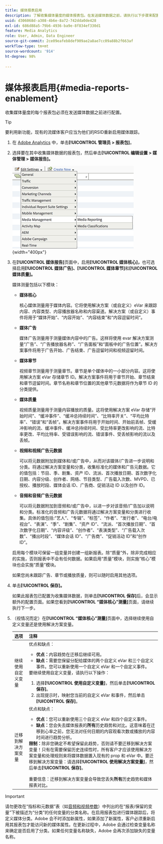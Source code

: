 ```yaml
---
title: 媒体报表启用
description: 了解收集媒体量度的媒体报表包。在发送媒体数据之前，请执行以下步骤来配置媒体报表。
uuid: d306068d-a308-4b6e-8a72-742dda0de428
exl-id: 686d88a5-79b6-4936-ba9e-8f834ef330d1
feature: Media Analytics
role: User, Admin, Data Engineer
source-git-commit: 2ce09eafeb8def909ae2a8ae7cc09a88b2f663af
workflow-type: tm+mt
source-wordcount: '914'
ht-degree: 98%

---
```


# 媒体报表启用{#media-reports-enablement}

收集媒体量度的每个报表包必须在发送媒体数据之前进行配置。

>[!TIP]
>
>要利用新功能，现有的流媒体客户应当为他们的RSID重新启用媒体跟踪。

1. 在 [Adobe Analytics](https://experience.adobe.com) 中，单击&#x200B;**[!UICONTROL 管理员 > 报表包]**。
1. 选择要在其中收集媒体数据的报表包，然后单击&#x200B;**[!UICONTROL 编辑设置 > 媒体管理 > 媒体报告]。**

   ![](assets/media-reporting.png){width="400px"}

1. 在&#x200B;**[!UICONTROL 媒体报告]**&#x200B;页面中，启用&#x200B;**[!UICONTROL 媒体核心]，**&#x200B;也可选择启用&#x200B;**[!UICONTROL 媒体广告]、**&#x200B;**[!UICONTROL 媒体章节]**&#x200B;和&#x200B;**[!UICONTROL 媒体质量]。**

   媒体测量包括以下模块：

   * **媒体核心**

     核心媒体测量用于媒体内容。它将使用解决方案（或自定义）eVar 来跟踪内容、内容类型、内容播放器名称和内容渠道。解决方案（或自定义）事件将用于“媒体开始”、“内容开始”、“内容结束”和“内容逗留时间”。

   * **媒体广告**

     媒体广告测量用于测量媒体内容中的广告。这样将使用 evar 解决方案测量“广告”、“广告播放器名称”、“广告面板”和“面板中的广告位置”。解决方案事件将用于广告开始、广告结束、广告逗留时间和视频逗留时间。

   * **媒体章节**

     视频章节测量用于测量章节。章节是单个媒体中的一小部分内容。这将使用解决方案 eVar 存储章节 ID。解决方案事件将用于章节开始、章节结束和章节逗留时间。章节名称和章节位置的其他章节元数据将作为章节 ID 的分类提供。

   * **媒体质量**

     视频质量测量用于测量内容播放的质量。这将使用解决方案 eVar 存储“开始时间”、“缓冲事件”、“缓冲总持续时间”、“比特率开关”、“平均比特率”、“错误”和“丢帧”。解决方案事件将用于开始时间、开始前丢帧、受缓冲影响的流、缓冲事件、缓冲总持续时间、受比特率更改影响的流、比特率更改、平均比特率、受错误影响的流、错误事件、受丢帧影响的流以及丢帧。

   * **视频和视频广告元数据**

     可以将元数据附加到媒体和/或广告中，从而对该媒体/广告进一步说明和分类。将通过解决方案变量和分类，收集标准化的媒体和广告元数据。它的值包括：节目、季、剧集、资产 ID、流派、首次播放日期、首次数字化日期、内容分级、创作者、网络、节目类型、广告载入次数、MVPD、已授权、播放时段、媒体会话 ID、广告商、促销活动 ID 以及创作 ID。

   * **音频和音频广告元数据**

     可以将元数据附加到音频和/或广告中，以进一步对该音频/广告加以说明和分类。标准化的音频和广告元数据将通过解决方案变量和分类进行收集。具体的值包括:“艺人”、“专辑”、“标签”、“作者”、“发行者”、“电台/电视台”、“表演”、“季”、“剧集”、“资产 ID”、“流派、“首次播放日期”、“首次数字化日期”、“内容评级”、“创作者”、“表演类型”、“广告载入次数”、“播出时段”、“媒体会话 ID”、“广告商”、“促销活动 ID”和“创作 ID”。

   启用每个模块可保留一组变量并创建一组新报表。除“质量”外，除非完成相应的实施，否则报表中不会有任何数据。如果启用“质量”模块，则实施“核心”模块也会实施“质量”模块。

   如果您尚未跟踪广告、章节或播放质量，则可以随时启用其他选项。

1. 单击&#x200B;**[!UICONTROL 保存]。**

   如果此报表包已配置为收集媒体数据，则单击&#x200B;**[!UICONTROL 保存]**&#x200B;后，会显示额外的配置页面。如果您看到&#x200B;**[!UICONTROL “媒体核心”测量]**&#x200B;页面，请继续执行下一步。

1. （视情况而定）在&#x200B;**[!UICONTROL “媒体核心”测量]**&#x200B;页面中，选择继续使用自定义变量还是使用解决方案变量。

   | 选项 | 注释 |
   | --- | --- |
   | 继续使用自定义变量 | 优点和缺点：<ul> <li> **优点：**&#x200B;内容趋势在迁移后继续可用。 </li> <li> **缺点：**&#x200B;需要您保留分配给媒体的两个自定义 eVar 和三个自定义事件。您可以重新使用一个自定义 eVar 和一个自定义事件。 </li> </ul> 要继续使用自定义变量，请执行以下操作： <ol> <li>选择&#x200B;**[!UICONTROL 使用自定义变量]**，然后单击&#x200B;**[!UICONTROL 保存]**。 </li> <li>出现提示时，映射您当前的自定义 eVar 和事件，然后单击&#x200B;**[!UICONTROL 保存]**。 </li> </ol> |
   | 迁移到解决方案变量 | 优点和缺点：<ul> <li> **优点：**&#x200B;您可以重新使用三个自定义 eVar 和四个自定义事件。 </li> <li> **缺点：**&#x200B;您会失去媒体报表的&#x200B;**所有**&#x200B;历史趋势和对比。这意味着在迁移到心率之前，您无法对任何日期的内容观看次数或播放的内容时间进行趋势分析。 </li> </ul> **限制：**&#x200B;除非您确定不希望保留此趋势，否则请不要迁移到解决方案变量！只有在需要保留历史连续性时，所有客户才应该使用解决方案变量和处理规则来将媒体数据置入现有的 prop 和 eVar 中。要迁移到解决方案变量：请选择&#x200B;**[!UICONTROL 使用解决方案变量]**，然后单击&#x200B;**[!UICONTROL 保存]**。<br><br>重要信息：迁移到解决方案变量会导致您丢失&#x200B;**所有**&#x200B;历史趋势和媒体报表对比。 |

>[!IMPORTANT]
>
>请勿更改在“指标和元数据”表（如[音频和视频参数](/help/metrics-and-metadata/audio-video-parameters.md)）中列出的在“报表/保留的变量”下被描述为“分类”的任何变量的分类名称。在启用报表包进行媒体跟踪后，将定义媒体分类。Adobe 会不时添加新属性，如果添加了新属性，客户必须重新启用其报表包才能访问新的媒体属性。在更新过程中，Adobe 会通过检查变量名称来确定是否启用了分类。如果任何变量名称缺失，Adobe 会再次添加缺失的变量名称。

